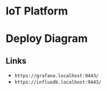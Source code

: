 # IoT Platform

# Deploy Diagram
 

## Links
- `https://grafana.localhost:9443/`
- `https://influxdb.localhost:9443/`